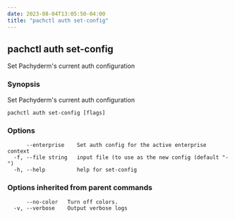 ```yaml
---
date: 2023-08-04T13:05:50-04:00
title: "pachctl auth set-config"
---
```


## pachctl auth set-config

Set Pachyderm's current auth configuration

### Synopsis

Set Pachyderm's current auth configuration

```
pachctl auth set-config [flags]
```

### Options

```
      --enterprise    Set auth config for the active enterprise context
  -f, --file string   input file (to use as the new config (default "-")
  -h, --help          help for set-config
```

### Options inherited from parent commands

```
      --no-color   Turn off colors.
  -v, --verbose    Output verbose logs
```